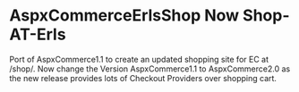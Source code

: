 AspxCommerceErlsShop Now Shop-AT-Erls
=====================================
Port of AspxCommerce1.1 to create an updated shopping site for EC at /shop/. Now change the Version AspxCommerce1.1 to AspxCommerce2.0 as the new release provides lots of Checkout Providers over shopping cart.
